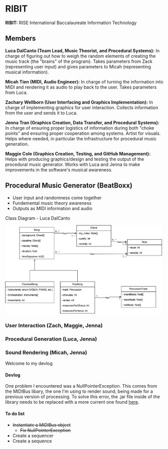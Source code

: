 # RIBIT

**RIBIT:** RISE International Baccalaureate Information Technology

## Members

**Luca DalCanto (Team Lead, Music Theorist, and Procedural Systems):** In charge of figuring out how to weigh the random elements of creating the music track (the "brains" of the program). Takes parameters from Zack (representing user input) and gives parameters to Micah (representing musical information).

**Micah Tien (MIDI, Audio Engineer):** In charge of turning the information into MIDI and rendering it as audio to play back to the user. Takes parameters from Luca.

**Zachary Wellborn (User Interfacing and Graphics Implementation):** In charge of implementing graphics for user interaction. Collects information from the user and sends it to Luca.

**Jenna Tran (Graphics Creation, Data Transfer, and Procedural Systems):** In charge of ensuring proper logistics of information during both "choke points" and ensuring proper cooperation among systems. Artist for visuals. Helps where needed, in particular the infrastructure for procedural music generation. 

**Maggie Cole (Graphics Creation, Testing, and GitHub Management):** Helps with producing graphics/design and testing the output of the procedural music generator. Works with Luca and Jenna to make improvements in the software's musical awareness.

## Procedural Music Generator (BeatBoxx)
- User input and randomness come together
- Fundemental music theory awareness
- Outputs as MIDI information and audio

Class Diagram - Luca DalCanto

<img src="https://github.com/Luca-Skyline/RIBIT-REPO/blob/49aa40e8ed149a643bcb9aaca875b2188ba064f9/images/InheritanceMusic.png" width="500" />

### User Interaction (Zach, Maggie, Jenna)

### Procedural Generation (Luca, Jenna)

### Sound Rendering (Micah, Jenna)

Welcome to my devlog
#### Devlog
One problem I encountered was a NullPointerException. This comes from the MIDIBus libary, the one I'm using to render sound, being made for a previous version of processing.
To solve this error, the .jar file inside of the library needs to be replaced with a more current one found [here](https://github.com/micycle1/themidibus/releases/tag/p4).

#### To do list
- ~~Instantiate a MIDIBus object~~
  - ~~Fix NullPointerException~~
- Create a sequencer
- Create a sequence
